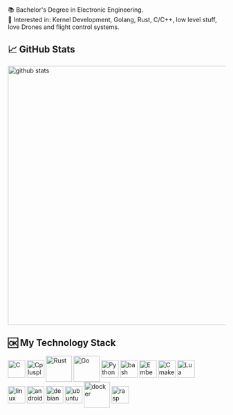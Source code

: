    :books: Bachelor's Degree in Electronic Engineering.<br/>
   :pushpin: Interested in: Kernel Development, Golang, Rust, C/C++, low level stuff, love Drones and flight control systems.
   
## &#x1f4c8; GitHub Stats
[<img style="width:auto; height:600px" align="center" alt="github stats" src="https://gist.githubusercontent.com/locnnil/2fab04342130c0bd90e9fe6aaf7c9a4a/raw/general.svg">](#)
## 🆗 My Technology Stack
<div style="display: inline_block">
  <img align="center" alt="C" height="40" src="https://cdn.jsdelivr.net/gh/devicons/devicon/icons/c/c-original.svg"/>
  <img align="center" alt="Cplusplus" height="40" src="https://cdn.jsdelivr.net/gh/devicons/devicon/icons/cplusplus/cplusplus-original.svg"/>
  <img align="center" alt="Rust" height="60" src="https://cdn.jsdelivr.net/gh/devicons/devicon/icons/rust/rust-plain.svg"/>
  <img align="center" alt="Go" height="60" src="https://cdn.jsdelivr.net/gh/devicons/devicon/icons/go/go-original-wordmark.svg"/>
  <img align="center" alt="Python" height="40" src="https://cdn.jsdelivr.net/gh/devicons/devicon/icons/python/python-original.svg"/>
  <img align="center" alt="bash"  height="40" src="https://cdn.jsdelivr.net/gh/devicons/devicon/icons/bash/bash-original.svg"/>
  <img align="center" alt="EmbeddedC" height="40" src="https://cdn.jsdelivr.net/gh/devicons/devicon/icons/embeddedc/embeddedc-original.svg"/>
  <img align="center" alt="Cmake" height="40" src="https://cdn.jsdelivr.net/gh/devicons/devicon/icons/cmake/cmake-original.svg"/>
  <img align="center" alt="Lua" height="40" src="https://cdn.jsdelivr.net/gh/devicons/devicon/icons/lua/lua-plain-wordmark.svg" />        
  <br/>
  <img align="center" alt="linux"  height="40" src="https://icongr.am/devicon/linux-original.svg"></img>
  <img align="center" alt="android"  height="40" src="https://cdn.jsdelivr.net/gh/devicons/devicon/icons/android/android-original.svg"></img>
  <img align="center" alt="debian"  height="40" src="https://cdn.jsdelivr.net/gh/devicons/devicon/icons/debian/debian-original.svg"></img>
  <img align="center" alt="ubuntu"  height="40" src="https://cdn.jsdelivr.net/gh/devicons/devicon/icons/ubuntu/ubuntu-plain.svg"></img>
  <img align="center" alt="docker"  height="60" src="https://cdn.jsdelivr.net/gh/devicons/devicon/icons/docker/docker-original.svg"></img>
  <img align="center" alt="rasp"  height="40" src="https://cdn.jsdelivr.net/gh/devicons/devicon/icons/raspberrypi/raspberrypi-original.svg"></img>
</div>
<!--Remeber to add a gif  here!-->
